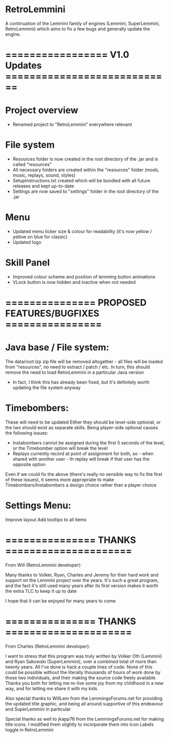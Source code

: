 # RetroLemmini

A continuation of the Lemmini family of engines (Lemmini, SuperLemmini, RetroLemmini) which aims to fix a few bugs and generally update the engine.

# ================= V1.0 Updates ============================

 # Project overview
 + Renamed project to "RetroLemmini" everywhere relevant

 # File system
 + Resources folder is now created in the root directory of the .jar and is called "resources"
 + All necessary folders are created within the "resources" folder (mods, music, replays, sound, styles)
 + SetupInstructions.txt created which will be bundled with all future releases and kept up-to-date
 + Settings are now saved to "settings" folder in the root directory of the .jar

 # Menu
 + Updated menu ticker size & colour for readability (it's now yellow / yellow on blue for classic)
 + Updated logo
 
 # Skill Panel
 + Improved colour scheme and position of lemming button animations
 + VLock button is now hidden and inactive when not needed

# =============== PROPOSED FEATURES/BUGFIXES ================

# Java base / File system:

The data/root.lzp zip file will be removed altogether - all files will be loaded from "resources", no need to extract / patch / etc.
In turn, this should remove the need to load RetroLemmini in a particular Java version

* In fact, I think this has already been fixed, but it's definitely worth updating the file system anyway

# Timebombers:

These will need to be updated
Either they should be level-side optional, or the two should exist as separate skills. Being player-side optional causes the following issues:

* Instabombers cannot be assigned during the first 5 seconds of the level, or the Timebomber option will break the level
* Replays currently record at point of assignment for both, so - when shared with another user - th replay will break if that user has the opposite option

Even if we could fix the above (there's really no sensible way to fix the first of these issues),
it seems more appropriate to make Timebombers/Instabombers a design choice rather than a player choice

# Settings Menu:

Improve layout
Add tooltips to all items

# =============== THANKS =====================

From Will (RetroLemmini developer):

Many thanks to Volker, Ryan, Charles and Jeremy for their hard work and support on the Lemmini project over the years. It's such a great program, and the
fact it's still used many years after its first version makes it worth the extra TLC to keep it up to date

I hope that it can be enjoyed for many years to come

# =============== THANKS =====================

From Charles (RetroLemmini developer):

I want to stress that this program was truly written by Volker Oth (Lemmini) and Ryan Sakowski (SuperLemmini), over a combined total of more than twenty years.
All I've done is hack a couple lines of code. None of this could be possible without the literally thousands of hours of work done by those two individuals,
and their making the source code freely available. Thanks you both for letting me re-live some joy from my childhood in a new way, and for letting me share
it with my kids

Also special thanks to WillLem from the LemmingsForums.net for providing the updated title graphic, and being all around supportive of this endeavour and
SuperLemmini in particular

Special thanks as well to jkapp76 from the LemmingsForums.net for making title icons. I modified them slightly to incorporate them into Icon Labels toggle
in RetroLemmini
